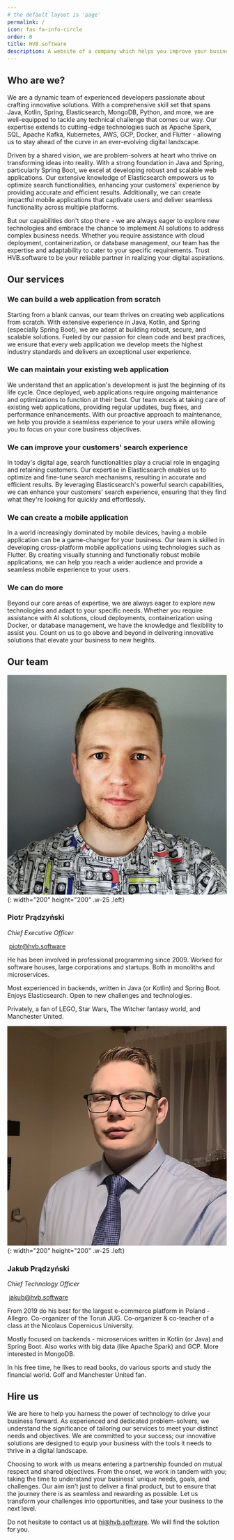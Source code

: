 ```yaml
---
# the default layout is 'page'
permalink: /
icon: fas fa-info-circle
order: 0
title: HVB.software
description: A website of a company which helps you improve your business.
---
```


## Who are we?

We are a dynamic team of experienced developers passionate about crafting innovative solutions. With a comprehensive skill set that spans Java, Kotlin, Spring, Elasticsearch, MongoDB, Python, and more, we are well-equipped to tackle any technical challenge that comes our way. Our expertise extends to cutting-edge technologies such as Apache Spark, SQL, Apache Kafka, Kubernetes, AWS, GCP, Docker, and Flutter - allowing us to stay ahead of the curve in an ever-evolving digital landscape.

Driven by a shared vision, we are problem-solvers at heart who thrive on transforming ideas into reality. With a strong foundation in Java and Spring, particularly Spring Boot, we excel at developing robust and scalable web applications. Our extensive knowledge of Elasticsearch empowers us to optimize search functionalities, enhancing your customers' experience by providing accurate and efficient results. Additionally, we can create impactful mobile applications that captivate users and deliver seamless functionality across multiple platforms.

But our capabilities don't stop there - we are always eager to explore new technologies and embrace the chance to implement AI solutions to address complex business needs. Whether you require assistance with cloud deployment, containerization, or database management, our team has the expertise and adaptability to cater to your specific requirements. Trust HVB.software to be your reliable partner in realizing your digital aspirations.

## Our services

### <i class="fa-in-header fa-red fa-fw fas fa-tools"></i>We can build a web application from scratch

Starting from a blank canvas, our team thrives on creating web applications from scratch. With extensive experience in Java, Kotlin, and Spring (especially Spring Boot), we are adept at building robust, secure, and scalable solutions. Fueled by our passion for clean code and best practices, we ensure that every web application we develop meets the highest industry standards and delivers an exceptional user experience.

### <i class="fa-in-header fa-red fa-fw fas fa-gears"></i>We can maintain your existing web application

We understand that an application's development is just the beginning of its life cycle. Once deployed, web applications require ongoing maintenance and optimizations to function at their best. Our team excels at taking care of existing web applications, providing regular updates, bug fixes, and performance enhancements. With our proactive approach to maintenance, we help you provide a seamless experience to your users while allowing you to focus on your core business objectives.

### <i class="fa-in-header fa-red fa-fw fas fa-magnifying-glass"></i>We can improve your customers' search experience

In today's digital age, search functionalities play a crucial role in engaging and retaining customers. Our expertise in Elasticsearch enables us to optimize and fine-tune search mechanisms, resulting in accurate and efficient results. By leveraging Elasticsearch's powerful search capabilities, we can enhance your customers' search experience, ensuring that they find what they're looking for quickly and effortlessly.

### <i class="fa-in-header fa-red fa-fw fas fa-mobile-alt"></i>We can create a mobile application

In a world increasingly dominated by mobile devices, having a mobile application can be a game-changer for your business. Our team is skilled in developing cross-platform mobile applications using technologies such as Flutter. By creating visually stunning and functionally robust mobile applications, we can help you reach a wider audience and provide a seamless mobile experience to your users.

### <i class="fa-in-header fa-red fa-fw fas fa-chart-line"></i>We can do more

Beyond our core areas of expertise, we are always eager to explore new technologies and adapt to your specific needs. Whether you require assistance with AI solutions, cloud deployments, containerization using Docker, or database management, we have the knowledge and flexibility to assist you. Count on us to go above and beyond in delivering innovative solutions that elevate your business to new heights.

## Our team

![Piotr](/assets/img/team/piotr.jpg){: width="200" height="200" .w-25 .left}

### Piotr Prądzyński

_Chief Executive Officer_

<i class="fas fa-envelope"></i>&nbsp;<a class="without-underline" href="javascript:location.href = 'mailto:' + ['piotr','hvb.software'].join('@')">&#112;&#105;&#111;&#116;&#114;&#64;&#104;&#118;&#98;&#46;&#115;&#111;&#102;&#116;&#119;&#97;&#114;&#101;</a>

<a class="without-underline" href="/archives/piotr/"><i class="fa-tm-social fas fa-archive"></i></a>
<a class="without-underline" href="https://ProgramistaNaSwoim.pl" target="_blank"><i class="fa-tm-social fas fa-home"></i></a>
<a class="without-underline" href="https://www.linkedin.com/in/prondzyn/" target="_blank"><i class="fa-tm-social fab fa-linkedin"></i></a>
<a class="without-underline" href="https://stackoverflow.com/users/4086321/piotr-pradzynski" target="_blank"><i class="fa-tm-social fab fa-stack-overflow"></i></a>
<a class="without-underline" href="https://github.com/prondzyn" target="_blank"><i class="fa-tm-social fab fa-github"></i></a>
<a class="without-underline" href="https://twitter.com/prondzyn" target="_blank"><i class="fa-tm-social fa-brands fa-x-twitter"></i></a>

<p class="tm-description-first">He has been involved in professional programming since 2009. Worked for software houses, large corporations and startups. Both in monoliths and microservices.</p>

Most experienced in backends, written in Java (or Kotlin) and Spring Boot. Enjoys Elasticsearch. Open to new challenges and technologies.

<p class="tm-description-last">Privately, a fan of LEGO, Star Wars, The Witcher fantasy world, and Manchester United.</p>

![Jakub](/assets/img/team/jakub.jpg){: width="200" height="200" .w-25 .left}

### Jakub Prądzyński

_Chief Technology Officer_

<i class="fas fa-envelope"></i>&nbsp;<a class="without-underline" href="javascript:location.href = 'mailto:' + ['jakub','hvb.software'].join('@')">&#106;&#97;&#107;&#117;&#98;&#64;&#104;&#118;&#98;&#46;&#115;&#111;&#102;&#116;&#119;&#97;&#114;&#101;</a>

<a class="without-underline" href="/archives/jakub/"><i class="fa-tm-social fas fa-archive"></i></a>
<a class="without-underline" href="https://jakubpradzynski.pl" target="_blank"><i class="fa-tm-social fas fa-home"></i></a>
<a class="without-underline" href="https://www.linkedin.com/in/jakubpradzynski/" target="_blank"><i class="fa-tm-social fab fa-linkedin"></i></a>
<a class="without-underline" href="https://stackoverflow.com/users/10840273/jakub-pr%c4%85dzy%c5%84ski" target="_blank"><i class="fa-tm-social fab fa-stack-overflow"></i></a>
<a class="without-underline" href="https://github.com/jakubpradzynski" target="_blank"><i class="fa-tm-social fab fa-github"></i></a>
<a class="without-underline" href="https://twitter.com/PradzynskiJakub" target="_blank"><i class="fa-tm-social fa-brands fa-x-twitter"></i></a>

<p class="tm-description-first">From 2019 do his best for the largest e-commerce platform in Poland - Allegro. Co-organizer of the Toruń JUG. Co-organizer & co-teacher of a class at the Nicolaus Copernicus University.</p>

Mostly focused on backends - microservices written in Kotlin (or Java) and Spring Boot. Also works with big data (like Apache Spark) and GCP. More interested in MongoDB.

<p class="tm-description-last">In his free time, he likes to read books, do various sports and study the financial world. Golf and Manchester United fan.</p>

## Hire us

We are here to help you harness the power of technology to drive your business forward. As experienced and dedicated problem-solvers, we understand the significance of tailoring our services to meet your distinct needs and objectives. We are committed to your success; our innovative solutions are designed to equip your business with the tools it needs to thrive in a digital landscape.

Choosing to work with us means entering a partnership founded on mutual respect and shared objectives. From the onset, we work in tandem with you; taking the time to understand your business' unique needs, goals, and challenges. Our aim isn't just to deliver a final product, but to ensure that the journey there is as seamless and rewarding as possible. Let us transform your challenges into opportunities, and take your business to the next level.

Do not hesitate to contact us at <a class="without-underline" href="javascript:location.href = 'mailto:' + ['hi','hvb.software'].join('@')">&#104;&#105;&#64;&#104;&#118;&#98;&#46;&#115;&#111;&#102;&#116;&#119;&#97;&#114;&#101;</a>. We will find the solution for you.
